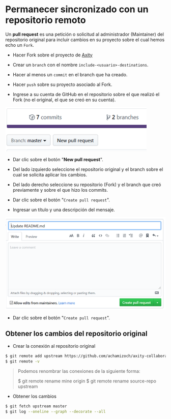 # Permanecer sincronizado con un repositorio remoto

Un **pull request** es una petición o solicitud al administrador (Maintainer) del repositorio original para incluir cambios en su proyecto sobre el cual hemos echo un `Fork`.

 - Hacer Fork sobre el proyecto de [Axity](https://github.com/achamizoch/axity-collaboration-travel-plans)

 - Crear un `branch` con el nombre `include-<usuario>-destinations`.

 - Hacer al menos un `commit` en el branch que ha creado.

 - Hacer `push` sobre su proyecto asociado al Fork.

 - Ingrese a su cuenta de GitHub en el repositorio sobre el que realizó el Fork (no el original, el que se creó en su cuenta).

![img_13_git_request_01](images/img_13_git_request_01.png)

 - Dar clic sobre el botón "**New pull request**".

 - Del lado izquierdo seleccione el repositorio original y el branch sobre el cual se solicita aplicar los cambios.

 - Del lado derecho seleccione su repositorio (Fork) y el branch que creó previamente y sobre el que hizo los commits.

 - Dar clic sobre el botón "`Create pull request`".

 - Ingresar un título y una descripción del mensaje.

![img_13_git_request_02](images/img_13_git_request_02.png)

 - Dar clic sobre el botón "`Create pull request`".

## Obtener los cambios del repositorio original

 - Crear la conexión al repositorio original
```bash
$ git remote add upstream https://github.com/achamizoch/axity-collaboration-travel-plans.git
$ git remote -v
```

> Podemos renombrar las conexiones de la siguiente forma:
> 
> $ git remote rename mine origin
> $ git remote rename source-repo upstream
>

 - Obtener los cambios

```bash
$ git fetch upstream master
$ git log --oneline --graph --decorate --all
```


<!--stackedit_data:
eyJoaXN0b3J5IjpbLTEyOTc4MjU3MzcsLTE2NTQxNTI5OTMsMT
g2NjQ2NTM0NCwtMTUxMTkwMDQwOCwxOTAzMzY1NzMxLDE5NTEw
MTkwODBdfQ==
-->